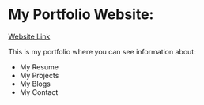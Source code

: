 # My Portfolio Website:

[Website Link](https://yogirajzala.github.io/myportfolio/) 

This is my portfolio where you can see information about:

- My Resume
- My Projects
- My Blogs
- My Contact 


